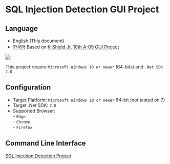 # SQL Injection Detection GUI Project
## Language
- English (This document)
- [한국어](https://github.com/icaros7/sqli-detector-gui-p2/blob/main/readme_ko.md)
Based on [K-Shield Jr. 10th A-09 GUI Project](https://github.com/ksj-10th-a09/sqli-detection-gui)

![](https://raw.githubusercontent.com/ksj-10th-a09/sqli-detection-gui/main/image/1.png)

This project require `Microsoft Windows 10 or newer` (64-bits) and `.Net SDK 7.0`

## Configuration
- Target Platform: `Microsoft Windows 10 or newer` 64-bit (not tested on 7)
- Target .Net SDK: `7.0`
- Supported Browser:   
				- `Edge`   
				- `Chrome`   
				- `Firefox`

## Command Line Interface
[SQL Injection Detection Project](https://github.com/icaros7/sqli-detector-p2)
